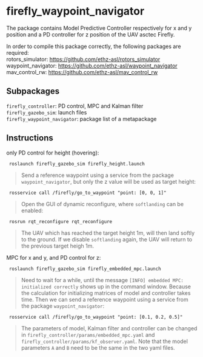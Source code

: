 # firefly_waypoint_navigator

The package contains Model Predictive Controller respectively for x and y position and a PD controller for z position of the UAV asctec Firefly.

In order to compile this package correctly, the following packages are required:  
rotors_simulator: https://github.com/ethz-asl/rotors_simulator  
waypoint_navigator: https://github.com/ethz-asl/waypoint_navigator  
mav_control_rw: https://github.com/ethz-asl/mav_control_rw  

## Subpackages  
`firefly_controller`: PD control, MPC and Kalman filter  
`firefly_gazebo_sim`: launch files   
`firefly_waypoint_navigator`: package list of a metapackage  

## Instructions
only PD control for height (hovering):  
<pre><code> roslaunch firefly_gazebo_sim firefly_height.launch </code></pre>    
>Send a reference waypoint using a service from the package `waypoint_navigator`, but only the z value will be used as target height:
<pre><code> rosservice call /firefly/go_to_waypoint "point: [0, 0, 1]" </code></pre>
>Open the GUI of dynamic reconfigure, where `softlanding` can be enabled:
<pre><code> rosrun rqt_reconfigure rqt_reconfigure </code></pre>
>The UAV which has reached the target height 1m, will then land softly to the ground. If we disable `softlanding` again, the UAV will return to the previous target heigh 1m.


MPC for x and y, and PD control for z:
<pre><code> roslaunch firefly_gazebo_sim firefly_embedded_mpc.launch </code></pre>
>Need to wait for a while, until the message `[INFO] embedded MPC: initialized correctly` shows up in the command window. Because the calculation for initializing matrices of model and controller takes time. Then we can send a reference waypoint using a service from the package `waypoint_navigator`:
<pre><code> rosservice call /firefly/go_to_waypoint "point: [0.1, 0.2, 0.5]" </code></pre>
>The parameters of model, Kalman filter and controller can be changed in `firefly_controller/params/embedded_mpc.yaml` and `firefly_controller/params/kf_observer.yaml`. Note that the model parameters `A` and `B` need to be the same in the two yaml files.
